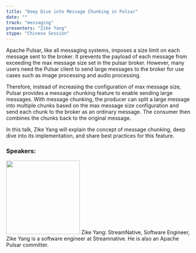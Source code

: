 ```yaml
---
title: "Deep Dive into Message Chunking in Pulsar"
date: "" 
track: "messaging"
presenters: "Zike Yang"
stype: "Chinese Session"
---
```

Apache Pulsar, like all messaging systems, imposes a size limit on each message sent to the broker. It prevents the payload of each message from exceeding the max message size set in the pulsar broker. However, many users need the Pulsar client to send large messages to the broker for use cases such as image processing and audio processing. 

Therefore, instead of increasing the configuration of max message size, Pulsar provides a message chunking feature to enable sending large messages. With message chunking, the producer can split a large message into multiple chunks based on the max message size configuration and send each chunk to the broker as an ordinary message. The consumer then combines the chunks back to the original message.

In this talk, Zike Yang will explain the concept of message chunking, deep dive into its implementation, and share best practices for this feature.
 ### Speakers: 
 <img src="images/speaker/1156.png" width="200" />
 Zike Yang: StreamNative, Software Engineer, Zike Yang is a software engineer at Streamnative. He is also an Apache Pulsar committer.
 